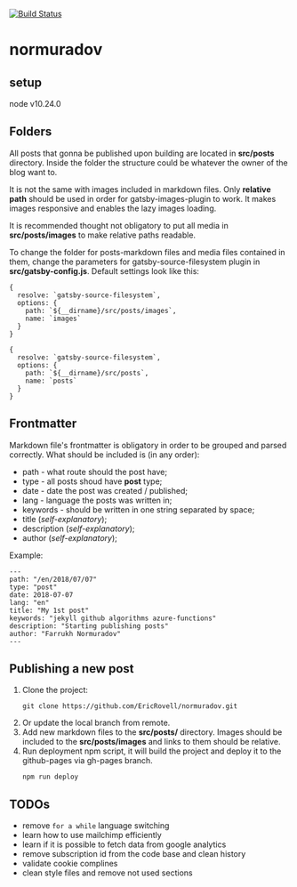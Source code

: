 [![Build Status](https://dev.azure.com/normuradov0143/normuradov/_apis/build/status/pharrukh.normuradov?branchName=master)](https://dev.azure.com/normuradov0143/normuradov/_build/latest?definitionId=2&branchName=master)

# normuradov

## setup

node v10.24.0

## Folders

All posts that gonna be published upon building are located in **src/posts** directory. Inside the folder the structure could be whatever the owner of the blog want to.

It is not the same with images included in markdown files. Only **relative path** should be used in order for gatsby-images-plugin to work. It makes images responsive and enables the lazy images loading.

It is recommended thought not obligatory to put all media in **src/posts/images** to make relative paths readable.

To change the folder for posts-markdown files and media files contained in them, change the parameters for gatsby-source-filesystem plugin in **src/gatsby-config.js**. Default settings look like this:

```
{
  resolve: `gatsby-source-filesystem`,
  options: {
    path: `${__dirname}/src/posts/images`,
    name: `images`
  }
}
```

```
{
  resolve: `gatsby-source-filesystem`,
  options: {
    path: `${__dirname}/src/posts`,
    name: `posts`
  }
}
```

## Frontmatter

Markdown file's frontmatter is obligatory in order to be grouped and parsed correctly. What should be included is (in any order):

- path - what route should the post have;
- type - all posts shoud have **post** type;
- date - date the post was created / published;
- lang - language the posts was written in;
- keywords - should be written in one string separated by space;
- title (_self-explanatory_);
- description (_self-explanatory_);
- author (_self-explanatory_);

Example:

```
---
path: "/en/2018/07/07"
type: "post"
date: 2018-07-07
lang: "en"
title: "My 1st post"
keywords: "jekyll github algorithms azure-functions"
description: "Starting publishing posts"
author: "Farrukh Normuradov"
---
```

## Publishing a new post

1. Clone the project:
   ```
   git clone https://github.com/EricRovell/normuradov.git
   ```
2. Or update the local branch from remote.
3. Add new markdown files to the **src/posts/** directory. Images should be included to the **src/posts/images** and links to them should be relative.
4. Run deployment npm script, it will build the project and deploy it to the github-pages via gh-pages branch.
   ```
   npm run deploy
   ```

## TODOs

- remove `for a while` language switching
- learn how to use mailchimp efficiently
- learn if it is possible to fetch data from google analytics
- remove subscription id from the code base and clean history
- validate cookie complines
- clean style files and remove not used sections